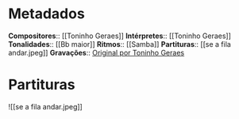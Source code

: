 # Metadados

**Compositores**:: [[Toninho Geraes]] 
**Intérpretes**:: [[Toninho Geraes]]
**Tonalidades**:: [[Bb maior]]
**Ritmos**:: [[Samba]]
**Partituras**:: [[se a fila andar.jpeg]]
**Gravações**:: [Original por Toninho Geraes](https://www.youtube.com/watch?v=YvMzPNHXD90)

# Partituras
![[se a fila andar.jpeg]]